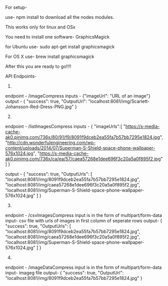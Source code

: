 For setup-

use- 
npm install
to download all the nodes modules.

This works only for linux and OSx

You need to install one software-
GraphicsMagick

for Ubuntu use-
sudo apt-get install graphicsmagick

For OS X use-
brew install graphicsmagick

After this you are ready to go!!!!

API Endpoints-

1)
endpoint - /imageCompress
inputs - {"imageUrl": "URL of an image"}
output - 
{
  "success": true,
  "OutputUrl": "localhost:8081/img/Scarlett-Johansson-Red-Dress-PNG.jpg"
}

2)
endpoint - /listImagesCompress
inputs - 
{
	"imageUrls":[
		"https://s-media-cache-ak0.pinimg.com/736x/80/91/f9/8091f9dceb2ea55fa7b57bb7295e1824.jpg",
		"http://cdn.wonderfulengineering.com/wp-content/uploads/2014/07/Superman-S-Shield-space-phone-wallpaper-576x1024.jpg",
		"https://s-media-cache-ak0.pinimg.com/736x/ca/ea/57/caea57268e1dee696f3c20a5a0f895f2.jpg"
		]
}

output - 
{
  "success": true,
  "OutputUrls": [
    "localhost:8081/img/8091f9dceb2ea55fa7b57bb7295e1824.jpg",
    "localhost:8081/img/caea57268e1dee696f3c20a5a0f895f2.jpg",
    "localhost:8081/img/Superman-S-Shield-space-phone-wallpaper-576x1024.jpg"
  ]
}

3)
endpoint - /csvImagesCompress
input is in the form of multipart/form-data
input- csv file with urls of images in first column of seperate rows
output- 
{
  "success": true,
  "OutputUrls": [
    "localhost:8081/img/8091f9dceb2ea55fa7b57bb7295e1824.jpg",
    "localhost:8081/img/caea57268e1dee696f3c20a5a0f895f2.jpg",
    "localhost:8081/img/Superman-S-Shield-space-phone-wallpaper-576x1024.jpg"
  ]
}

4)
endpoint - /imageDataCompress
input is in the form of multipart/form-data
input- imageg file
output-
{
  "success": true,
  "OutputUrl": "localhost:8081/img/8091f9dceb2ea55fa7b57bb7295e1824.jpg"
}